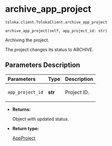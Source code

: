 # archive_app_project
`toloka.client.TolokaClient.archive_app_project`

```
archive_app_project(self, app_project_id: str)
```

Archiving the project.


The project changes its status to ARCHIVE.

## Parameters Description

| Parameters | Type | Description |
| :----------| :----| :-----------|
`app_project_id`|**str**|<p>Project ID.</p>

* **Returns:**

  Object with updated status.

* **Return type:**

  [AppProject](toloka.client.app.AppProject.md)
